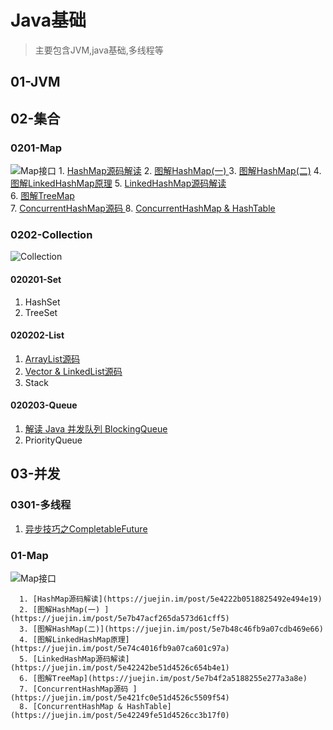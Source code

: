 # Java基础
 > 主要包含JVM,java基础,多线程等

## 01-JVM

## 02-集合
### 0201-Map
   ![Map接口](https://github.com/hsfxuebao/java-study/blob/master/src/main/01-Java%E5%9F%BA%E7%A1%80/Figure/01-Map%E6%8E%A5%E5%8F%A3%E7%BB%A7%E6%89%BF%E5%85%B3%E7%B3%BB.png)
      1. [HashMap源码解读](https://juejin.im/post/5e4222b0518825492e494e19) 
      2. [图解HashMap(一) ](https://juejin.im/post/5e7b47acf265da573d61cff5)
      3. [图解HashMap(二)](https://juejin.im/post/5e7b48c46fb9a07cdb469e66) 
      4. [图解LinkedHashMap原理](https://juejin.im/post/5e74c4016fb9a07ca601c97a) 
      5. [LinkedHashMap源码解读](https://juejin.im/post/5e42242be51d4526c654b4e1)  
      6. [图解TreeMap](https://juejin.im/post/5e7b4f2a5188255e277a3a8e)  
      7. [ConcurrentHashMap源码 ](https://juejin.im/post/5e421fc0e51d4526c5509f54) 
      8. [ConcurrentHashMap & HashTable](https://juejin.im/post/5e42249fe51d4526cc3b17f0)  

### 0202-Collection

![Collection](https://github.com/hsfxuebao/java-study/blob/master/src/main/01-Java基础/Figure/02-Collection继承关系图.png)

#### 020201-Set

1. HashSet
2. TreeSet

#### 020202-List

1. [ArrayList源码](https://juejin.im/post/5e422191518825492c04f68f)
2. [Vector & LinkedList源码](https://juejin.im/post/5e422204e51d4526e418f39b)
3. Stack

#### 020203-Queue

1. [解读 Java 并发队列 BlockingQueue](https://juejin.im/post/5e7b53d16fb9a07c951d045c)
2. PriorityQueue

## 03-并发
### 0301-多线程
1. [异步技巧之CompletableFuture](https://juejin.im/post/5e7abaaae51d452716052f86)
   
   
### 01-Map

   ![Map接口](https://github.com/hsfxuebao/java-study/blob/master/src/main/01-Java%E5%9F%BA%E7%A1%80/Figure/01-Map%E6%8E%A5%E5%8F%A3%E7%BB%A7%E6%89%BF%E5%85%B3%E7%B3%BB.png)

      1. [HashMap源码解读](https://juejin.im/post/5e4222b0518825492e494e19)   
      2. [图解HashMap(一) ](https://juejin.im/post/5e7b47acf265da573d61cff5)   
      3. [图解HashMap(二)](https://juejin.im/post/5e7b48c46fb9a07cdb469e66)    
      4. [图解LinkedHashMap原理](https://juejin.im/post/5e74c4016fb9a07ca601c97a)    
      5. [LinkedHashMap源码解读](https://juejin.im/post/5e42242be51d4526c654b4e1)     
      6. [图解TreeMap](https://juejin.im/post/5e7b4f2a5188255e277a3a8e)      
      7. [ConcurrentHashMap源码 ](https://juejin.im/post/5e421fc0e51d4526c5509f54)    
      8. [ConcurrentHashMap & HashTable](https://juejin.im/post/5e42249fe51d4526cc3b17f0)   
## 
